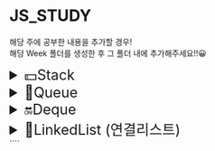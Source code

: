 # JS_STUDY

해당 주에 공부한 내용을 추가할 경우!  
해당 Week 폴더를 생성한 후 그 폴더 내에 추가해주세요!!😀

<details>
<summary style="font-size: 25px">💵Stack</summary>

# :star:정의

한 쪽 끝에서만 자료를 넣거나 뺄 수 있는 선형 구조 형식의 자료구조

# :star:특징

<img width="100%" src="https://blog.kakaocdn.net/dn/b1j1EP/btrAcWiIeeQ/PAUT9taBoi7hkhJh4O5160/img.png" />

### 1.후입선출("LIFO"): 가장 최근에 들어온 것이 마지막에 나감

### 2. 데이터의 삽입,삭제가 스택의 상단에서 행함

[출처] https://roi-data.com/entry/%EC%9E%90%EB%A3%8C%EA%B5%AC%EC%A1%B0-4-%EC%8A%A4%ED%83%9DStack%EC%9D%B4%EB%9E%80-%EC%97%B0%EC%82%B0-%EA%B5%AC%ED%98%84%EB%B0%A9%EB%B2%95

# :star:추상 자료형

스택의 핵심 연산

```
push(x):새로운 요소를 스택에 삽입
pop():스택에서 맨 위에 있는 요소를 삭제하고 반환
peek():스택의 마지막 요소를 삭제 하지 않고 반환
is_empty():스택이 비어있는지 확인
size():스택에 들어 있는 요소의 개수 반환
```

# :star:구현

```js
class Stack {
    constructor() {
        this._arr = [];
    }
    push(item) {
        this._arr.push(item);
    }
    pop() {
        return this._arr.pop();
    }
    peek() {
        return this._arr[this._arr.length - 1];
    }
    is_empty() {
        return this.size() === 0;
    }
    size() {
        return this._arr.length;
    }
}

const stack = new Stack();
stack.push(1);
stack.push(2);
stack.is_empty(); // 2
stack.is_empty(); // false
stack.peek(); // 2
stack.push(3);
stack.pop(); // 3
```

</details>

<details>
<summary style="font-size: 25px">🎳Queue</summary>

# 큐

한쪽 끝에서만 삽입이 이루어지고, 다른 한쪽 끝에서는 삭제 연산만 이루어지는 유한 순서 리스트이다.

## :star:특징

### 1.선입선출("FIFO"): 가장 최근에 들어온 것이 제일 먼저 삭제된다.

<img width="100%" src="https://velog.velcdn.com/images%2Fjxlhe46%2Fpost%2F782c85d3-a291-4d41-bb62-9267ecdc1f09%2Fimage.png" />

## :star:종류

### - [선형 큐](#1-선형-큐)

### - [원형 큐](#2-원형-큐)

---

## 1. 선형 큐

-   특징

선형 큐에서는 rear가 배열 크기와 같아지면 큐가 꽉 찼다고 판단하며, front와 rear가 동일한 위치를 가리키면 큐가 비었다고 판단한다.

  <img width="100%" src="https://user-images.githubusercontent.com/68090939/139860059-d2beccc3-ff14-4d28-84d0-225a11f022b8.png" />

-   문제점

선형 큐는 원소 삭제 시 앞에서부터 공간이 남게 되는데, 이때 뒤의 원소들을 앞으로 당겨주지 않으면 빈 공간이 많이 남아 있음에도 불구하고 더 이상 원소를 추가하지 못하는 문제가 발생할 수 있다. 그렇다고 삭제 연산이 일어날 때마다 원소들을 한칸씩 앞으로 당기기에는 매우 비효율적이다.

-   코드 구현

출처: https://hokeydokey.tistory.com/31

```js
class queueType {
    constructor(size) {
        this.maxSize = size;
        this.front = -1;
        this.rear = -1;
        this.array = [];
    }
    enque(item) {
        if (this.rear != this.maxSize - 1) {
            this.array[++this.rear] = item;
        } else {
            console.log(new Error("queue is full"));
        }
    }

    deque() {
        if (this.front == this.rear) {
            console.log(new Error("queue is empty"));
        } else {
            ++this.front;
            return this.array[this.front];
        }
    }

    print() {
        let string = "";
        for (let i = 0; i < this.maxSize; i++) {
            if (this.front >= i || i > this.rear) {
                string += " | ";
            } else {
                string += `${this.array[i]} | `;
            }
        }
        console.log(string);
    }
}

let queue = new queueType(5);

queue.enque("10");
queue.enque("23");
queue.enque("32");
queue.print();
queue.deque();
queue.deque();
queue.deque();
queue.print();
```

## 2. 원형 큐

-   특징

원형큐는 선형큐와 달리 원형의 모양을 하고 있으며 이 queue의 공간에 아이템이 꽉 차지 않는 이상 언제든 enque와 deque를 할 수 있다.

  <img width="100%" src="https://user-images.githubusercontent.com/68090939/139867077-dc03fcc2-cac8-4dca-ba5d-f95ad41da386.png" />
  <img width="100%" src="https://user-images.githubusercontent.com/68090939/139866819-d2463717-66c4-4b64-9c3c-dbe5973a5196.png" />

-   코드 구현

출처: https://hokeydokey.tistory.com/37

```js
class CircleQueue {
    constructor(size) {
        this.maxQueueSize = size;
        this.array = [];
        this.front = 0;
        this.rear = 0;
    }

    isEmpyt() {
        return this.front == this.rear;
    }

    isFull() {
        return (this.rear + 1) % this.maxQueueSize == this.front;
    }
    enQueue(item) {
        if (this.isFull()) {
            console.log(new Error("큐가 포화상태입니다."));
        } else {
            this.rear = (this.rear + 1) % this.maxQueueSize;
            this.array[this.rear] = item;
        }
    }

    deQueue() {
        if (this.isEmpyt()) {
            console.log(new Error("큐가 비었습니다."));
        } else {
            this.front = (this.front + 1) % this.maxQueueSize;
            return this.array[this.front];
        }
    }

    print() {
        if (this.isEmpyt()) {
            console.log(new Error("큐가 비었습니다."));
        }
        let string = "";
        let i = this.front;
        do {
            i = (i + 1) % this.maxQueueSize;
            string += this.array[i] + "|";
            if (i == this.rear) {
                console.log(string);
                break;
            }
        } while (i != this.front);
    }
}

let queue = new CircleQueue(5);

queue.enQueue(1);
queue.enQueue(2);
queue.enQueue(3);
queue.enQueue(4);
queue.deQueue();
queue.enQueue(5);

queue.print();
```

</details>
<details>
<summary style="font-size: 25px">🔛Deque</summary>

# :star:정의

double-ended queue의 줄임말로서 큐의 전단(front)과 후단(rear)에서 모두 삽입과 삭제가 가능한 큐를 의미한다.

# :star:특징

### 1. 삽입 삭제가 양방향에서 자유롭다. stack과 queue를 합쳐 놓은 것과 비슷함.

<img width="100%" src="https://blog.kakaocdn.net/dn/m8ZLL/btq2MvSwR3H/bO8V57NsMOxzJ0uWtkwAB0/img.png" />

# :star:추상 자료형

스택의 핵심 연산

```
add_front(e): 주어진 요소e를 덱의 맨 앞에 추가한다.
delete_front(): 전단 요소를 삭제하고 반환한다.
add_rear(e): 주어진 요소도 e를 덱의 맨 뒤에 추가한다.
delete_rear(): 후단 요소를 삭제하고 반환한다.
get_front(): 전단 요소를 삭제하지 않고 반환한다.
get_rear(): 후단 요소를 삭제하지 않고 반환한다.
is_empty(): 공백 상태이면 True를 아니면 False를 반환한다.
is_full(): 덱이 가득 차 있으면 True를 아니면 False를 반환한다.
size(): 덱 내의 모든 요소들의 개수를 반환한다.
```

# :star:구현

```js
class Deque {
    constructor() {
        this.arr = [];
        this.head = 0;
        this.tail = 0;
    }
    push_front(item) {
        if (this.arr[0]) {
            for (let i = this.arr.length; i > 0; i--) {
                this.arr[i] = this.arr[i - 1];
            }
        }
        this.arr[this.head] = item;
        this.tail++;
    }
    push_back(item) {
        this.arr[this.tail++] = item;
    }
    pop_front() {
        if (this.head >= this.tail) {
            return null;
        } else {
            const result = this.arr[this.head++];
            return result;
        }
    }
    pop_back() {
        if (this.head >= this.tail) {
            return null;
        } else {
            const result = this.arr[--this.tail];
            return result;
        }
    }
}

let deque = new Deque();
deque.push_front(1); // arr: [1] head: 0 tail: 1
deque.push_front(2); // arr: [2, 1] head: 0 tail: 2
console.log(deque.pop_front()); // 2, head: 1 tail: 2
deque.push_front(3); // arr: [2, 3, 1] head: 1 tail: 3
console.log(deque.pop_front()); // 3, head: 2 tail: 3
console.log(deque.pop_front()); // 1, head: 3 tail: 3
console.log(deque.pop_front()); // null
deque.push_back(5); // arr: [5] head: 3 tail: 4
// 실제 배열 출력은 arr: [2, 3, 1, 5] 이지만 배열 요소 2, 3, 1은 pop_front()를 하였기에 shift()가 된 요소로 생각할 수 있다.
console.log(deque.pop_back()); // 5, head: 3 tail: 3
console.log(deque.pop_back()); // null
deque.push_back(6); // arr: [6] head: 3 tail: 4
// 실제 배열 출력은 arr: [2, 3, 1, 6] 이지만 배열 요소 2, 3, 1 은 pop_front()를 하였기에 shift()가 된 요소로, 배열 요소 5는 pop_back()을 실행해서 pop()가 된 요소로 생각할 수 있다.
deque.push_front(9); // arr: [9, 6] head: 3 tail: 5
```

[출처] https://soft.plusblog.co.kr/24

</details>
<details>
<summary style="font-size: 25px">🌻LinkedList (연결리스트)</summary>

# 연결리스트

각 노드가 데이터와 포인터를 가지고 한 줄로 연결되어 있는 자료 구조를 말한다.

## :star:연결리스트 종류

### - [단방향 연결리스트](#1-단방향-연결리스트)

### - [양방향 연결리스트](#2-양방향-연결리스트)

## :star:연결리스트와 배열의 차이점

### - [연결리스트와 배열의 차이점](#3-연결리스트와-배열의-차이점)

## :star:연결리스트 코드 구현

### - [연결리스트 코드](#4-연결리스트-코드-구현)

---

## 1. 단방향 연결리스트

한 방향으로만 이동할 수 있는 리스트를 말한다.

-   단방향 연결리스트 형태
    <img width="100%" src="https://user-images.githubusercontent.com/81006438/222418142-e7587a06-46d7-4fe7-9383-cc8df25fdd2b.png" />

    한 노드에 데이터와 포인터가 있는데 이 포인터는 다음 값의 주소이다.

-   단방향 연결리스트에서 데이터 추가
    <img width="100%" src="https://user-images.githubusercontent.com/81006438/222418144-0768eb7e-948b-4b46-b2ec-803c78daf8cb.png" />

    새로 추가하려는 위치에서 왼쪽에 있는 노드가 가리키는 주소값을 바꾼다.
    새로 추가하는 노드에서도 가리키는 주소값을 다음 노드로 설정한다.

-   단방향 연결리스트에서 데이터 삭제
    <img width="100%" src="https://user-images.githubusercontent.com/81006438/222418130-9dec3f67-9603-4aae-8df7-861ca31f1229.png" />

    삭제하려는 노드와의 양 옆 연결을 제거한다.
    이전 노드가 가리키는 주소가 삭제할 노드를 가리키게 하지 않고 그 다음 노드를 가리키도록 바꿔준다.

## 2. 양방향 연결리스트

양 방향으로 이동할 수 있는 리스트를 말한다.

-   양방향 연결리스트 형태

```

한 노드에 데이터와 포인터 2개가 있다.
포인터 한 개는 다음 값의 주소를 가지고 있고 다른 포인터 한 개는 이전 값의 주소를 가지고 있다.

```

-   양방향 연결리스트에서 데이터 추가

```

단방향 연결리스트에서의 데이터 추가 방법과 동일하다.
다만 이전 값을 가리키는 주소가 한 개 더 있기 때문에 이 주소도 추가하려는 데이터를 거치도록 바꿔준다.

```

-   양방향 연결리스트에서 데이터 삭제

```

단방향 연결리스트에서의 데이터 삭제 방법과 동일하다.
다만 이전 값을 가리키는 주소가 한 개 더 있기 때문에 이 주소도 추가하려는 데이터를 거치도록 바꿔준다.

```

## 3. 연결리스트와 배열의 차이점

> :+1: `데이터 찾는 속도`: 배열 > 연결리스트

```

연결리스트에서 데이터를 찾기 위해서는 연결 순서대로 돌아다녀야하기 때문에 배열보다 찾는 속도가 느리다.

```

> :+1: `데이터 삽입/삭제 속도`: 연결리스트 > 배열

```

연결리스트에서는 노드를 하나 새로 생성하고 추가할 자리의 양 옆 노드의 주소만 바꿔주면 되기 때문에 빠르다.
배열에서는 데이터를 중간에 삽입/삭제할 때 배열 전체가 이동하기 때문에 느리다.

```

## 4. 연결리스트 코드 구현

출처: https://overcome-the-limits.tistory.com/16

```js
class Node {
    constructor(element) {
        this.element = element;
        this.next = null;
    }
}

class LinkedList {
    constructor() {
        this.head = new Node("head");
    }

    append(newElement) {
        let newNode = new Node(newElement); //새로운 노드 생성
        let current = this.head; // 시작 노드
        while (current.next != null) {
            // 맨 끝 노드 찾기
            current = current.next;
        }
        current.next = newNode;
    }

    insert(newElement, item) {
        let newNode = new Node(newElement); //새로운 노드 생성
        let current = this.find(item); // 삽입할 위치의 노드 찾기
        newNode.next = current.next; // 찾은 노드가 가리키는 노드를 새로은 노드가 가리키기
        current.next = newNode; // 찾은 노드는 이제부터 새로운 노드를 가리키도록 하기
    }

    remove(item) {
        let preNode = this.findPrevious(item); // 삭제할 노드를 가리키는 노드 찾기
        preNode.next = preNode.next.next; // 삭제할 노드 다음 노드를 가리키도록 하기
    }

    find(item) {
        let currNode = this.head;
        while (currNode.element !== item) {
            currNode = currNode.next;
        }
        return currNode;
    }

    findPrevious(item) {
        let currNode = this.head;
        while (currNode.next != null && currNode.next.element !== item) {
            currNode = currNode.next;
        }
        return currNode;
    }

    toString() {
        let array = [];
        let currNode = this.head;
        while (currNode.next !== null) {
            array.push(currNode.next.element);
            currNode = currNode.next;
        }
        return array;
    }
}

let linkedList = new LinkedList();
linkedList.insert("A", "head");
linkedList.insert("B", "A");
linkedList.insert("C", "B");
linkedList.remove("B");
linkedList.append("D");
linkedList.append("E");

console.log(linkedList.toString());
```

</details>
````
